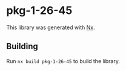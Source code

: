 # pkg-1-26-45

This library was generated with [Nx](https://nx.dev).

## Building

Run `nx build pkg-1-26-45` to build the library.
